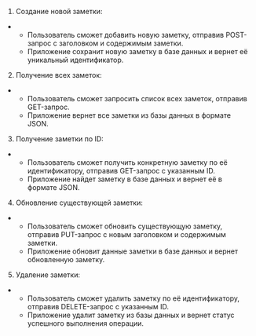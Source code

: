 1. Создание новой заметки:

* * Пользователь сможет добавить новую заметку, отправив POST-запрос с заголовком и содержимым заметки.
  * Приложение сохранит новую заметку в базе данных и вернет её уникальный идентификатор.

2. Получение всех заметок:

* * Пользователь сможет запросить список всех заметок, отправив GET-запрос.
  * Приложение вернет все заметки из базы данных в формате JSON.

3. Получение заметки по ID:

* * Пользователь сможет получить конкретную заметку по её идентификатору, отправив GET-запрос с указанным ID.
  * Приложение найдет заметку в базе данных и вернет её в формате JSON.

4. Обновление существующей заметки:

* * Пользователь сможет обновить существующую заметку, отправив PUT-запрос с новым заголовком и содержимым заметки.
  * Приложение обновит данные заметки в базе данных и вернет обновленную заметку.

5. Удаление заметки:

* * Пользователь сможет удалить заметку по её идентификатору, отправив DELETE-запрос с указанным ID.
  * Приложение удалит заметку из базы данных и вернет статус успешного выполнения операции.
